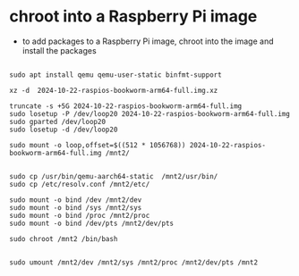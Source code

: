 # chroot into a Raspberry Pi image

* to add packages to a Raspberry Pi image, chroot into the image and install the packages

```

sudo apt install qemu qemu-user-static binfmt-support

xz -d  2024-10-22-raspios-bookworm-arm64-full.img.xz

truncate -s +5G 2024-10-22-raspios-bookworm-arm64-full.img
sudo losetup -P /dev/loop20 2024-10-22-raspios-bookworm-arm64-full.img
sudo gparted /dev/loop20
sudo losetup -d /dev/loop20

sudo mount -o loop,offset=$((512 * 1056768)) 2024-10-22-raspios-bookworm-arm64-full.img /mnt2/


sudo cp /usr/bin/qemu-aarch64-static  /mnt2/usr/bin/
sudo cp /etc/resolv.conf /mnt2/etc/

sudo mount -o bind /dev /mnt2/dev
sudo mount -o bind /sys /mnt2/sys
sudo mount -o bind /proc /mnt2/proc
sudo mount -o bind /dev/pts /mnt2/dev/pts

sudo chroot /mnt2 /bin/bash


sudo umount /mnt2/dev /mnt2/sys /mnt2/proc /mnt2/dev/pts /mnt2 

````